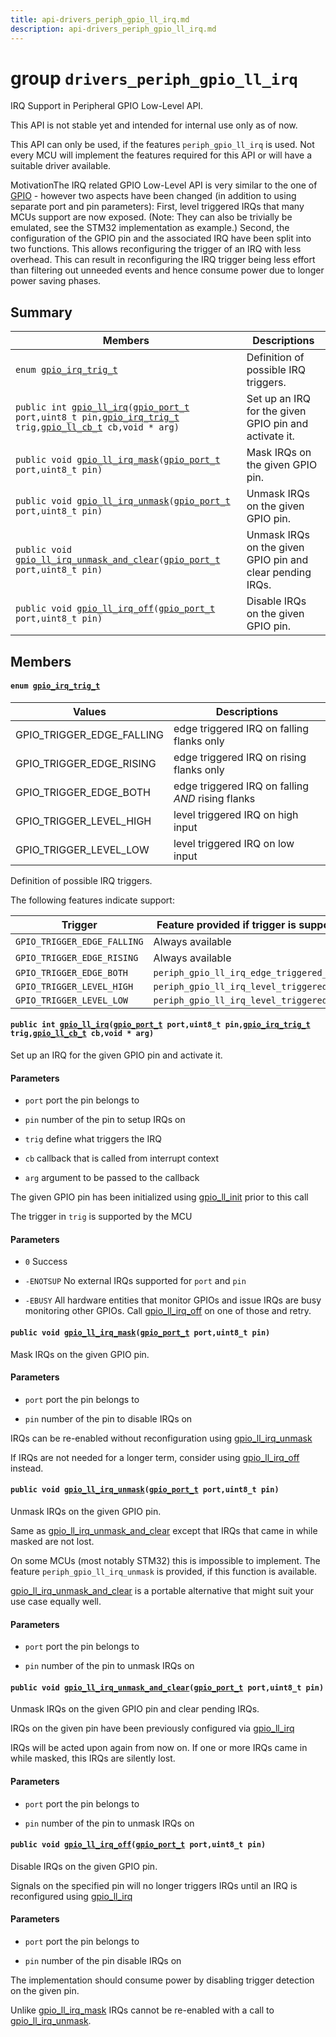 ```yaml
---
title: api-drivers_periph_gpio_ll_irq.md
description: api-drivers_periph_gpio_ll_irq.md
---
```

# group `drivers_periph_gpio_ll_irq` 

IRQ Support in Peripheral GPIO Low-Level API.

This API is not stable yet and intended for internal use only as of now. 

This API can only be used, if the features `periph_gpio_ll_irq` is used. Not every MCU will implement the features required for this API or will have a suitable driver available.

MotivationThe IRQ related GPIO Low-Level API is very similar to the one of [GPIO](./doc/starlight-docs/src/content/docs/apidoc/api-undefined.md#group__drivers__periph__gpio) - however two aspects have been changed (in addition to using separate port and pin parameters): First, level triggered IRQs that many MCUs support are now exposed. (Note: They can also be trivially be emulated, see the STM32 implementation as example.) Second, the configuration of the GPIO pin and the associated IRQ have been split into two functions. This allows reconfiguring the trigger of an IRQ with less overhead. This can result in reconfiguring the IRQ trigger being less effort than filtering out unneeded events and hence consume power due to longer power saving phases.

## Summary

 Members                        | Descriptions                                
--------------------------------|---------------------------------------------
`enum `[`gpio_irq_trig_t`](#group__drivers__periph__gpio__ll__irq_1ga259035fe511900dfa606a028c5484683)            | Definition of possible IRQ triggers.
`public int `[`gpio_ll_irq`](#group__drivers__periph__gpio__ll__irq_1ga748cebf8ed574a051fd359d0a7386c1d)`(`[`gpio_port_t`](./doc/starlight-docs/src/content/docs/apidoc/api-undefined.md#group__drivers__periph__gpio__ll_1gaf009ea1423e638c92aba71b5ec559a74)` port,uint8_t pin,`[`gpio_irq_trig_t`](./doc/starlight-docs/src/content/docs/apidoc/api-undefined.md#group__drivers__periph__gpio__ll__irq_1ga259035fe511900dfa606a028c5484683)` trig,`[`gpio_ll_cb_t`](./doc/starlight-docs/src/content/docs/apidoc/api-undefined.md#group__drivers__periph__gpio__ll__irq_1ga81920b76c0d21505a9b963ecb334d9d3)` cb,void * arg)`            | Set up an IRQ for the given GPIO pin and activate it.
`public void `[`gpio_ll_irq_mask`](#group__drivers__periph__gpio__ll__irq_1ga69c0a16120e8b64d6c6ff2daf560bd0c)`(`[`gpio_port_t`](./doc/starlight-docs/src/content/docs/apidoc/api-undefined.md#group__drivers__periph__gpio__ll_1gaf009ea1423e638c92aba71b5ec559a74)` port,uint8_t pin)`            | Mask IRQs on the given GPIO pin.
`public void `[`gpio_ll_irq_unmask`](#group__drivers__periph__gpio__ll__irq_1ga913bfdd264182a93ec23ddedb15612ba)`(`[`gpio_port_t`](./doc/starlight-docs/src/content/docs/apidoc/api-undefined.md#group__drivers__periph__gpio__ll_1gaf009ea1423e638c92aba71b5ec559a74)` port,uint8_t pin)`            | Unmask IRQs on the given GPIO pin.
`public void `[`gpio_ll_irq_unmask_and_clear`](#group__drivers__periph__gpio__ll__irq_1ga5251695005b7a1322a72966efa2d899c)`(`[`gpio_port_t`](./doc/starlight-docs/src/content/docs/apidoc/api-undefined.md#group__drivers__periph__gpio__ll_1gaf009ea1423e638c92aba71b5ec559a74)` port,uint8_t pin)`            | Unmask IRQs on the given GPIO pin and clear pending IRQs.
`public void `[`gpio_ll_irq_off`](#group__drivers__periph__gpio__ll__irq_1ga9e1d3077b69fa4811350c9f087183c10)`(`[`gpio_port_t`](./doc/starlight-docs/src/content/docs/apidoc/api-undefined.md#group__drivers__periph__gpio__ll_1gaf009ea1423e638c92aba71b5ec559a74)` port,uint8_t pin)`            | Disable IRQs on the given GPIO pin.

## Members

#### `enum `[`gpio_irq_trig_t`](#group__drivers__periph__gpio__ll__irq_1ga259035fe511900dfa606a028c5484683) 

 Values                         | Descriptions                                
--------------------------------|---------------------------------------------
GPIO_TRIGGER_EDGE_FALLING            | edge triggered IRQ on falling flanks only
GPIO_TRIGGER_EDGE_RISING            | edge triggered IRQ on rising flanks only
GPIO_TRIGGER_EDGE_BOTH            | edge triggered IRQ on falling *AND* rising flanks
GPIO_TRIGGER_LEVEL_HIGH            | level triggered IRQ on high input
GPIO_TRIGGER_LEVEL_LOW            | level triggered IRQ on low input

Definition of possible IRQ triggers.

The following features indicate support:

Trigger   |Feature provided if trigger is supported
--------- | ---------
`GPIO_TRIGGER_EDGE_FALLING`|Always available
`GPIO_TRIGGER_EDGE_RISING`|Always available
`GPIO_TRIGGER_EDGE_BOTH`|`periph_gpio_ll_irq_edge_triggered_both`
`GPIO_TRIGGER_LEVEL_HIGH`|`periph_gpio_ll_irq_level_triggered_high`
`GPIO_TRIGGER_LEVEL_LOW`|`periph_gpio_ll_irq_level_triggered_low`

#### `public int `[`gpio_ll_irq`](#group__drivers__periph__gpio__ll__irq_1ga748cebf8ed574a051fd359d0a7386c1d)`(`[`gpio_port_t`](./doc/starlight-docs/src/content/docs/apidoc/api-undefined.md#group__drivers__periph__gpio__ll_1gaf009ea1423e638c92aba71b5ec559a74)` port,uint8_t pin,`[`gpio_irq_trig_t`](./doc/starlight-docs/src/content/docs/apidoc/api-undefined.md#group__drivers__periph__gpio__ll__irq_1ga259035fe511900dfa606a028c5484683)` trig,`[`gpio_ll_cb_t`](./doc/starlight-docs/src/content/docs/apidoc/api-undefined.md#group__drivers__periph__gpio__ll__irq_1ga81920b76c0d21505a9b963ecb334d9d3)` cb,void * arg)` 

Set up an IRQ for the given GPIO pin and activate it.

#### Parameters
* `port` port the pin belongs to 

* `pin` number of the pin to setup IRQs on 

* `trig` define what triggers the IRQ 

* `cb` callback that is called from interrupt context 

* `arg` argument to be passed to the callback

The given GPIO pin has been initialized using [gpio_ll_init](./doc/starlight-docs/src/content/docs/apidoc/api-undefined.md#group__drivers__periph__gpio__ll_1ga35be9a52fbb31805167c0f7d6f5677db) prior to this call 

The trigger in `trig` is supported by the MCU

#### Parameters
* `0` Success 

* `-ENOTSUP` No external IRQs supported for `port` and `pin`

* `-EBUSY` All hardware entities that monitor GPIOs and issue IRQs are busy monitoring other GPIOs. Call [gpio_ll_irq_off](./doc/starlight-docs/src/content/docs/apidoc/api-undefined.md#group__drivers__periph__gpio__ll__irq_1ga9e1d3077b69fa4811350c9f087183c10) on one of those and retry.

#### `public void `[`gpio_ll_irq_mask`](#group__drivers__periph__gpio__ll__irq_1ga69c0a16120e8b64d6c6ff2daf560bd0c)`(`[`gpio_port_t`](./doc/starlight-docs/src/content/docs/apidoc/api-undefined.md#group__drivers__periph__gpio__ll_1gaf009ea1423e638c92aba71b5ec559a74)` port,uint8_t pin)` 

Mask IRQs on the given GPIO pin.

#### Parameters
* `port` port the pin belongs to 

* `pin` number of the pin to disable IRQs on

IRQs can be re-enabled without reconfiguration using [gpio_ll_irq_unmask](./doc/starlight-docs/src/content/docs/apidoc/api-undefined.md#group__drivers__periph__gpio__ll__irq_1ga913bfdd264182a93ec23ddedb15612ba)

If IRQs are not needed for a longer term, consider using [gpio_ll_irq_off](./doc/starlight-docs/src/content/docs/apidoc/api-undefined.md#group__drivers__periph__gpio__ll__irq_1ga9e1d3077b69fa4811350c9f087183c10) instead.

#### `public void `[`gpio_ll_irq_unmask`](#group__drivers__periph__gpio__ll__irq_1ga913bfdd264182a93ec23ddedb15612ba)`(`[`gpio_port_t`](./doc/starlight-docs/src/content/docs/apidoc/api-undefined.md#group__drivers__periph__gpio__ll_1gaf009ea1423e638c92aba71b5ec559a74)` port,uint8_t pin)` 

Unmask IRQs on the given GPIO pin.

Same as [gpio_ll_irq_unmask_and_clear](./doc/starlight-docs/src/content/docs/apidoc/api-undefined.md#group__drivers__periph__gpio__ll__irq_1ga5251695005b7a1322a72966efa2d899c) except that IRQs that came in while masked are not lost.

On some MCUs (most notably STM32) this is impossible to implement. The feature `periph_gpio_ll_irq_unmask` is provided, if this function is available.

[gpio_ll_irq_unmask_and_clear](./doc/starlight-docs/src/content/docs/apidoc/api-undefined.md#group__drivers__periph__gpio__ll__irq_1ga5251695005b7a1322a72966efa2d899c) is a portable alternative that might suit your use case equally well.

#### Parameters
* `port` port the pin belongs to 

* `pin` number of the pin to unmask IRQs on

#### `public void `[`gpio_ll_irq_unmask_and_clear`](#group__drivers__periph__gpio__ll__irq_1ga5251695005b7a1322a72966efa2d899c)`(`[`gpio_port_t`](./doc/starlight-docs/src/content/docs/apidoc/api-undefined.md#group__drivers__periph__gpio__ll_1gaf009ea1423e638c92aba71b5ec559a74)` port,uint8_t pin)` 

Unmask IRQs on the given GPIO pin and clear pending IRQs.

IRQs on the given pin have been previously configured via [gpio_ll_irq](./doc/starlight-docs/src/content/docs/apidoc/api-undefined.md#group__drivers__periph__gpio__ll__irq_1ga748cebf8ed574a051fd359d0a7386c1d)

IRQs will be acted upon again from now on. If one or more IRQs came in while masked, this IRQs are silently lost.

#### Parameters
* `port` port the pin belongs to 

* `pin` number of the pin to unmask IRQs on

#### `public void `[`gpio_ll_irq_off`](#group__drivers__periph__gpio__ll__irq_1ga9e1d3077b69fa4811350c9f087183c10)`(`[`gpio_port_t`](./doc/starlight-docs/src/content/docs/apidoc/api-undefined.md#group__drivers__periph__gpio__ll_1gaf009ea1423e638c92aba71b5ec559a74)` port,uint8_t pin)` 

Disable IRQs on the given GPIO pin.

Signals on the specified pin will no longer triggers IRQs until an IRQ is reconfigured using [gpio_ll_irq](./doc/starlight-docs/src/content/docs/apidoc/api-undefined.md#group__drivers__periph__gpio__ll__irq_1ga748cebf8ed574a051fd359d0a7386c1d)

#### Parameters
* `port` port the pin belongs to 

* `pin` number of the pin disable IRQs on

The implementation should consume power by disabling trigger detection on the given pin.

Unlike [gpio_ll_irq_mask](./doc/starlight-docs/src/content/docs/apidoc/api-undefined.md#group__drivers__periph__gpio__ll__irq_1ga69c0a16120e8b64d6c6ff2daf560bd0c) IRQs cannot be re-enabled with a call to [gpio_ll_irq_unmask](./doc/starlight-docs/src/content/docs/apidoc/api-undefined.md#group__drivers__periph__gpio__ll__irq_1ga913bfdd264182a93ec23ddedb15612ba).

